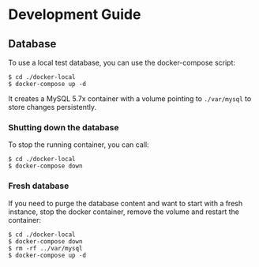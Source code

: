 # Development Guide

## Database
To use a local test database, you can use the docker-compose script:
```
$ cd ./docker-local
$ docker-compose up -d
```

It creates a MySQL 5.7x container with a volume pointing to `./var/mysql` to
store changes persistently.

### Shutting down the database
To stop the running container, you can call:
```
$ cd ./docker-local
$ docker-compose down
```

### Fresh database
If you need to purge the database content and want to start with a fresh instance,
stop the docker container, remove the volume and restart the container:
```
$ cd ./docker-local
$ docker-compose down
$ rm -rf ../var/mysql
$ docker-compose up -d
```
